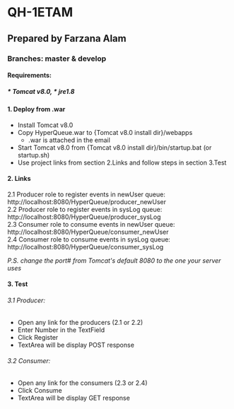 # QH-1ETAM
## Prepared by Farzana Alam

### Branches: master & develop

#### Requirements: 
##### * Tomcat v8.0, * jre1.8

#### 1. Deploy from .war
* Install Tomcat v8.0
* Copy HyperQueue.war to {Tomcat v8.0 install dir}/webapps
  * .war is attached in the email
* Start Tomcat v8.0 from {Tomcat v8.0 install dir}/bin/startup.bat (or startup.sh)
* Use project links from section 2.Links and follow steps in section 3.Test
 
#### 2. Links
2.1 Producer role to register events in newUser queue: http://localhost:8080/HyperQueue/producer_newUser  
2.2 Producer role to register events in sysLog queue: http://localhost:8080/HyperQueue/producer_sysLog  
2.3 Consumer role to consume events in newUser queue: http://localhost:8080/HyperQueue/consumer_newUser  
2.4 Consumer role to consume events in sysLog queue: http://localhost:8080/HyperQueue/consumer_sysLog  

_P.S. change the port# from Tomcat's default 8080 to the one your server uses_

#### 3. Test
###### 3.1 Producer:  
* Open any link for the producers (2.1 or 2.2)
* Enter Number in the TextField
* Click Register
* TextArea will be display POST response 

###### 3.2 Consumer:
* Open any link for the consumers (2.3 or 2.4)
* Click Consume
* TextArea will be display GET response
